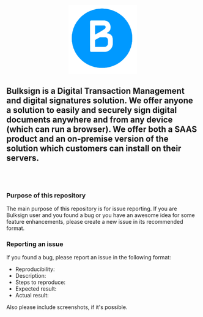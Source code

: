 
<p align="center"> 
<img src="b.png" style="max-height:180px" ></img>
</p>



## Bulksign is a Digital Transaction Management and digital signatures solution. We offer anyone  a solution to easily and securely sign digital documents anywhere and from any device (which can run a browser). We offer both a SAAS product and an on-premise version of the solution which customers can install on their servers.


<br>
<br>

### Purpose of this repository

The main purpose of this repository is for issue reporting. If you are Bulksign user and you found a bug or you have an awesome idea for some feature enhancements, please create a new issue in its recommended format.

### Reporting an issue
If you found a bug, please report an issue in the following format:

  * Reproducibility:
  * Description:
  * Steps to reproduce:
  * Expected result:
  * Actual result:
  
Also please include screenshots, if it's possible.